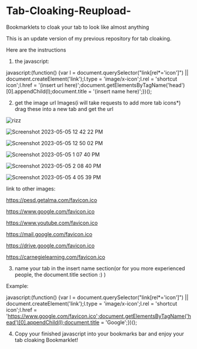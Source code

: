 # Tab-Cloaking-Reupload-
Bookmarklets to cloak your tab to look like almost anything

This is an update version of my previous repository for tab cloaking.

Here are the instructions

1. the javascript:

javascript:(function() {var l = document.querySelector("link[rel*='icon']") || document.createElement('link');l.type = 'image/x-icon';l.rel = 'shortcut icon';l.href = '(insert url here)';document.getElementsByTagName('head')[0].appendChild(l);document.title = '(insert name here)';})();

2. get the image url
Images(i will take requests to add more tab icons*)
drag these into a new tab and get the url

![rizz](https://user-images.githubusercontent.com/130446887/236890346-a33ab9eb-5493-4da8-af8d-b97a3414b458.png)

![Screenshot 2023-05-05 12 42 22 PM](https://user-images.githubusercontent.com/130446887/236891345-ec4905f8-22da-4441-9352-df95b265737a.png)

![Screenshot 2023-05-05 12 50 02 PM](https://user-images.githubusercontent.com/130446887/236891374-3e7dc887-96e6-4082-aa54-3a1343a38938.png)

![Screenshot 2023-05-05 1 07 40 PM](https://user-images.githubusercontent.com/130446887/236898756-c8e32bc6-6a26-4f57-bfcb-5e054b62021e.png)

![Screenshot 2023-05-05 2 08 40 PM](https://user-images.githubusercontent.com/130446887/236898790-94ba9cbe-32db-4b58-b2d8-66ce6e0227fa.png)

![Screenshot 2023-05-05 4 05 39 PM](https://user-images.githubusercontent.com/130446887/236898826-0df7e9b8-e09b-49e8-b164-35319b5a60e1.png)

link to other images:

https://pesd.getalma.com/favicon.ico

https://www.google.com/favicon.ico

https://www.youtube.com/favicon.ico

https://mail.google.com/favicon.ico

https://drive.google.com/favicon.ico

https://carnegielearning.com/favicon.ico


3. name your tab in the insert name section(or for you more experienced people, the document.title section :) )

Example:

javascript:(function() {var l = document.querySelector("link[rel*='icon']") || document.createElement('link');l.type = 'image/x-icon';l.rel = 'shortcut icon';l.href = 'https://www.google.com/favicon.ico';document.getElementsByTagName('head')[0].appendChild(l);document.title = 'Google';})();


4. Copy your finished javascript into your bookmarks bar and enjoy your tab cloaking Bookmarklet!


